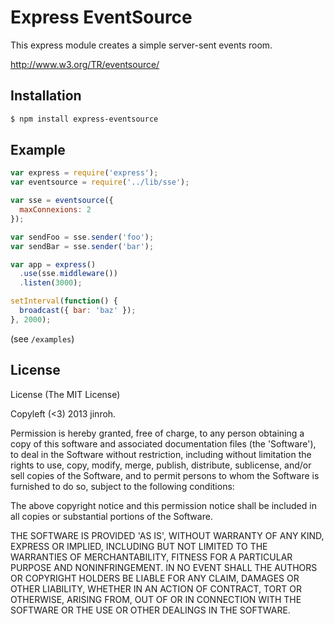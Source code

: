 # Express EventSource

This express module creates a simple server-sent events room.

http://www.w3.org/TR/eventsource/

## Installation

```sh
$ npm install express-eventsource
```

## Example

```javascript
var express = require('express');
var eventsource = require('../lib/sse');

var sse = eventsource({
  maxConnexions: 2
});

var sendFoo = sse.sender('foo');
var sendBar = sse.sender('bar');

var app = express()
  .use(sse.middleware())
  .listen(3000);

setInterval(function() {
  broadcast({ bar: 'baz' });
}, 2000);
```

(see `/examples`)

## License

License
(The MIT License)

Copyleft (<3) 2013 jinroh.

Permission is hereby granted, free of charge, to any person obtaining a copy of this software and associated documentation files (the 'Software'), to deal in the Software without restriction, including without limitation the rights to use, copy, modify, merge, publish, distribute, sublicense, and/or sell copies of the Software, and to permit persons to whom the Software is furnished to do so, subject to the following conditions:

The above copyright notice and this permission notice shall be included in all copies or substantial portions of the Software.

THE SOFTWARE IS PROVIDED 'AS IS', WITHOUT WARRANTY OF ANY KIND, EXPRESS OR IMPLIED, INCLUDING BUT NOT LIMITED TO THE WARRANTIES OF MERCHANTABILITY, FITNESS FOR A PARTICULAR PURPOSE AND NONINFRINGEMENT. IN NO EVENT SHALL THE AUTHORS OR COPYRIGHT HOLDERS BE LIABLE FOR ANY CLAIM, DAMAGES OR OTHER LIABILITY, WHETHER IN AN ACTION OF CONTRACT, TORT OR OTHERWISE, ARISING FROM, OUT OF OR IN CONNECTION WITH THE SOFTWARE OR THE USE OR OTHER DEALINGS IN THE SOFTWARE.
